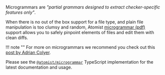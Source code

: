 Microgrammars are *"partial grammars designed to extract
checker-specific features only"*.

When there is no out of the box support for a file type, and plain file
manipulation is too clumsy and random,
Atomist [microgrammar (pdf)][microgrammar] support allows you to safely pinpoint elements of files and edit them with clean diffs.

[extensions]: extensions.md
[microgrammar]: http://web.stanford.edu/~mlfbrown/paper.pdf (How to build static checking systems using orders of magnitude less code. Brown et al., ASPLOS ’16)

!!! note ""
    For more on microgrammars we recommend you check out
    this [post by Adrian Colyer][microgrammar-ac].

[microgrammar-ac]: https://blog.acolyer.org/2016/05/31/how-to-build-static-checking-systems-using-orders-of-magnitude-less-code/ (Micro Grammars - The Morning Paper)

Please see the [`@atomist/microgrammar`][microgrammar-ts] TypeScript
implementation for the latest documentation and usage.

[microgrammar-ts]: https://github.com/atomist/microgrammar (Microgrammar TypeScript module)
